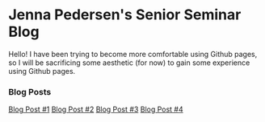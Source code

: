 # Jenna Pedersen's Senior Seminar Blog
Hello! I have been trying to become more comfortable using Github pages, so I will be sacrificing some aesthetic (for now) to gain some experience using Github pages.

### Blog Posts
[Blog Post #1](https://pedersenjs.github.io/BlogPosts/Post1.html)
[Blog Post #2](https://pedersenjs.github.io/BlogPosts/Post2.html)
[Blog Post #3](https://pedersenjs.github.io/BlogPosts/Post3.html)
[Blog Post #4](https://pedersenjs.github.io/BlogPosts/Post4.html)

